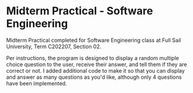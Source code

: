 # Midterm Practical - Software Engineering

Midterm Practical completed for Software Engineering class at Full Sail University, Term C202207, Section 02.

Per instructions, the program is designed to display a random multiple choice question to the user, receive their answer, and tell them if they are correct or not. I added additional code to make it so that you can display and answer as many questions as you'd like, although only 4 questions have been implemented.
